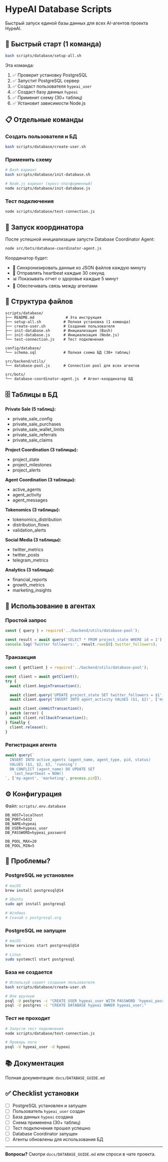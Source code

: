 # HypeAI Database Scripts

Быстрый запуск единой базы данных для всех AI-агентов проекта HypeAI.

## 🚀 Быстрый старт (1 команда)

```bash
bash scripts/database/setup-all.sh
```

Эта команда:
1. ✅ Проверит установку PostgreSQL
2. ✅ Запустит PostgreSQL сервер
3. ✅ Создаст пользователя `hypeai_user`
4. ✅ Создаст базу данных `hypeai`
5. ✅ Применит схему (30+ таблиц)
6. ✅ Установит зависимости Node.js

## 📋 Отдельные команды

### Создать пользователя и БД
```bash
bash scripts/database/create-user.sh
```

### Применить схему
```bash
# Bash вариант
bash scripts/database/init-database.sh

# Node.js вариант (кросс-платформенный)
node scripts/database/init-database.js
```

### Тест подключения
```bash
node scripts/database/test-connection.js
```

## 🤖 Запуск координатора

После успешной инициализации запусти Database Coordinator Agent:

```bash
node src/bots/database-coordinator-agent.js
```

Координатор будет:
- 🔄 Синхронизировать данные из JSON файлов каждую минуту
- 💓 Отправлять heartbeat каждые 30 секунд
- 📊 Показывать отчет о здоровье каждые 5 минут
- 🤝 Обеспечивать связь между агентами

## 📂 Структура файлов

```
scripts/database/
├── README.md              # Эта инструкция
├── setup-all.sh          # Полная установка (1 команда)
├── create-user.sh        # Создание пользователя
├── init-database.sh      # Инициализация (Bash)
├── init-database.js      # Инициализация (Node.js)
└── test-connection.js    # Тест подключения

config/database/
└── schema.sql            # Полная схема БД (30+ таблиц)

src/backend/utils/
└── database-pool.js      # Connection pool для всех агентов

src/bots/
└── database-coordinator-agent.js  # Агент-координатор БД
```

## 🗄️ Таблицы в БД

**Private Sale (5 таблиц):**
- private_sale_config
- private_sale_purchases
- private_sale_wallet_limits
- private_sale_referrals
- private_sale_claims

**Project Coordination (3 таблицы):**
- project_state
- project_milestones
- project_alerts

**Agent Coordination (3 таблицы):**
- active_agents
- agent_activity
- agent_messages

**Tokenomics (3 таблицы):**
- tokenomics_distribution
- distribution_flows
- validation_alerts

**Social Media (3 таблицы):**
- twitter_metrics
- twitter_posts
- telegram_metrics

**Analytics (3 таблицы):**
- financial_reports
- growth_metrics
- marketing_insights

## 🔌 Использование в агентах

### Простой запрос
```javascript
const { query } = require('../backend/utils/database-pool');

const result = await query('SELECT * FROM project_state WHERE id = 1');
console.log('Twitter followers:', result.rows[0].twitter_followers);
```

### Транзакция
```javascript
const { getClient } = require('../backend/utils/database-pool');

const client = await getClient();
try {
  await client.beginTransaction();

  await client.query('UPDATE project_state SET twitter_followers = $1', [105]);
  await client.query('INSERT INTO agent_activity VALUES ($1, $2)', ['my-agent', 'update']);

  await client.commitTransaction();
} catch (error) {
  await client.rollbackTransaction();
} finally {
  client.release();
}
```

### Регистрация агента
```javascript
await query(`
  INSERT INTO active_agents (agent_name, agent_type, pid, status)
  VALUES ($1, $2, $3, 'running')
  ON CONFLICT (agent_name) DO UPDATE SET
    last_heartbeat = NOW()
`, ['my-agent', 'marketing', process.pid]);
```

## ⚙️ Конфигурация

Файл: `scripts/.env.database`

```env
DB_HOST=localhost
DB_PORT=5432
DB_NAME=hypeai
DB_USER=hypeai_user
DB_PASSWORD=hypeai_password

DB_POOL_MAX=20
DB_POOL_MIN=5
```

## 🐛 Проблемы?

### PostgreSQL не установлен
```bash
# macOS
brew install postgresql@14

# Ubuntu
sudo apt install postgresql

# Windows
# Скачай с postgresql.org
```

### PostgreSQL не запущен
```bash
# macOS
brew services start postgresql@14

# Linux
sudo systemctl start postgresql
```

### База не создается
```bash
# Используй скрипт создания пользователя
bash scripts/database/create-user.sh

# Или вручную
psql -U postgres -c "CREATE USER hypeai_user WITH PASSWORD 'hypeai_password';"
psql -U postgres -c "CREATE DATABASE hypeai OWNER hypeai_user;"
```

### Тест не проходит
```bash
# Запусти тест подключения
node scripts/database/test-connection.js

# Проверь логи
psql -U hypeai_user -d hypeai
```

## 📚 Документация

Полная документация: `docs/DATABASE_GUIDE.md`

## ✅ Checklist установки

- [ ] PostgreSQL установлен и запущен
- [ ] Пользователь `hypeai_user` создан
- [ ] База данных `hypeai` создана
- [ ] Схема применена (30+ таблиц)
- [ ] Тест подключения прошел успешно
- [ ] Database Coordinator запущен
- [ ] Агенты обновлены для использования БД

---

**Вопросы?** Смотри `docs/DATABASE_GUIDE.md` или спроси в чате проекта.
